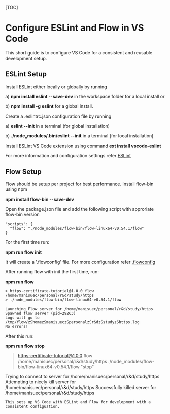 [TOC]

# Configure ESLint and Flow in VS Code

This short guide is to configure VS Code for a consistent and reusable development setup.

## ESLint Setup

Install ESLint either locally or globally by running 

a) **npm install eslint --save-dev** in the workspace folder for a local install or 

b) **npm install -g eslint** for a global install.

Create a .eslintrc.json configuration file by running

a) **eslint --init** in a terminal (for global installation)

b) **./node_modules/.bin/eslint --init** in a terminal (for local installation)

Install ESLint VS Code extension using command **ext install vscode-eslint**

For more information and configuration settings refer [ESLint](https://marketplace.visualstudio.com/items?itemName=dbaeumer.vscode-eslint)

## Flow Setup

Flow should be setup per project for best performance. Install flow-bin using npm

**npm install flow-bin --save-dev**

Open the package.json file and add the following script with approriate flow-bin version

```
"scripts": {
  "flow": "./node_modules/flow-bin/flow-linux64-v0.54.1/flow"
}
```
For the first time run:

**npm run flow init**

It will create a '.flowconfig' file. For more configuration refer [.flowconfig](https://flow.org/en/docs/config/)

After running flow with init the first time, run:

**npm run flow**

```
> https-certificate-tutorial@1.0.0 flow /home/manisuec/personal/r&d/study/https
> ./node_modules/flow-bin/flow-linux64-v0.54.1/flow

Launching Flow server for /home/manisuec/personal/r&d/study/https
Spawned flow server (pid=29263)
Logs will go to /tmp/flow/zShomezSmanisueczSpersonalzSr&dzSstudyzShttps.log
No errors!
```

After this run:

**npm run flow stop**


> https-certificate-tutorial@1.0.0 flow /home/manisuec/personal/r&d/study/https
> ./node_modules/flow-bin/flow-linux64-v0.54.1/flow "stop"

Trying to connect to server for /home/manisuec/personal/r&d/study/https
Attempting to nicely kill server for /home/manisuec/personal/r&d/study/https
Successfully killed server for /home/manisuec/personal/r&d/study/https
```
This sets up VS Code with ESLint and Flow for development with a consistent configuation.
